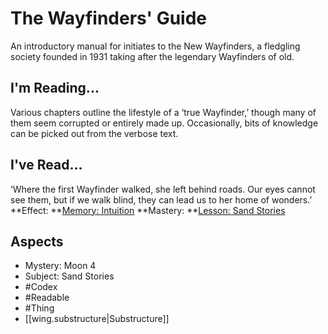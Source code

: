 # The Wayfinders' Guide
An introductory manual for initiates to the New Wayfinders, a fledgling society founded in 1931 taking after the legendary Wayfinders of old.
## I'm Reading...
Various chapters outline the lifestyle of a ‘true Wayfinder,’ though many of them seem corrupted or entirely made up. Occasionally, bits of knowledge can be picked out from the verbose text.
## I've Read...
‘Where the first Wayfinder walked, she left behind roads. Our eyes cannot see them, but if we walk blind, they can lead us to her home of wonders.’
**Effect: **[Memory: Intuition](https://uadaf.theevilroot.xyz/rowenarium/element/mem.intuition)
**Mastery: **[Lesson: Sand Stories](https://uadaf.theevilroot.xyz/rowenarium/element/x.sandstories)
## Aspects
- Mystery: Moon 4
- Subject: Sand Stories
- #Codex
- #Readable
- #Thing
- [[wing.substructure|Substructure]]